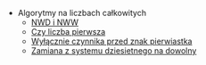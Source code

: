 + Algorytmy na liczbach całkowitych
    - [NWD i NWW](/code/nwd.md)
    - [Czy liczba pierwsza](/code/czyPierwsza.md)
    - [Wyłącznie czynnika przed znak pierwiastka](/code/pierwiastek.md)
    - [Zamiana z systemu dziesietnego na dowolny](/code/naDowolny.md)
